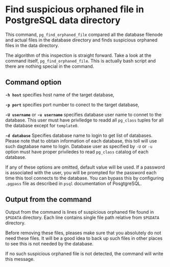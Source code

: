# Find suspicious orphaned file in PostgreSQL data directory

This command, `pg_find_orphaned_file` compared all the database filenode and actual files in the database directory and finds suspicious orphaned files in the data directory.

The algorithm of this inspection is straight forward.  Take a look at the command itself, `pg_find_orphaned_file`.  This is actually bash script and there are nothing special in the command.

## Command option

**`-h host`** specifies host name of the target database,

**`-p port`** specifies port number to conect to the target database,

**`-U username`** or **`-u username`** specifies database user name to connet to the database.   This user must have privlledge to readd all `pg_class` tuples for all the database except for `template0`.

**`-d database`** Specifies database name to login to get list of databases.   Please note that to obtain information of each database, this toll will use such dagtabase name to login.   Database user as specified by `-U` or `-u` option must have proper priviledes to read `pg_class` catalog of each database.

If any of these options are omitted, default value will be used.   If a password is associated with the user, you will be prompted for the password each time this tool connects to the database.   You can bypass this by configuring `.pgpass` file as described in `psql` documentation of PosgtgreSQL.

## Output from the command

Output from the command is lines of suspicious orphaned file found in `$PGDATA` directory.   Each line contains single file path relative from `$PGDATA` directory.

Before removing these files, pleases make sure that you absolutely do not need these files.   It will be a good idea to back up such files in other places to see this is not needed by the database.

If no such suspicious orphaned file is not detected, the command will write this message.

